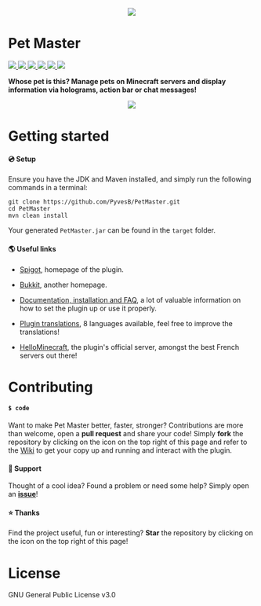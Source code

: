 <p align="center">
<img src ="http://images.jupload.fr/1450630798.png" />
<br/>
</p>

# Pet Master
<a href="https://github.com/PyvesB/PetMaster/blob/master/LICENSE">
<img src ="https://img.shields.io/github/license/PyvesB/PetMaster.svg" />
</a>
  <a href="https://github.com/PyvesB/PetMaster/releases">
<img src ="https://img.shields.io/github/release/PyvesB/PetMaster.svg" />
</a>
<a href="https://github.com/PyvesB/PetMaster/issues">
<img src ="https://img.shields.io/github/issues/PyvesB/PetMaster.svg" />
</a>
<a href="https://github.com/PyvesB/PetMaster/stargazers">
<img src ="https://img.shields.io/github/stars/PyvesB/PetMaster.svg" />
</a>
<a href="https://github.com/PyvesB/PetMaster/network">
<img src ="https://img.shields.io/github/forks/PyvesB/PetMaster.svg" />
</a>
<a href="https://github.com/PyvesB/PetMaster/contributors">
<img src ="https://img.shields.io/github/contributors/PyvesB/PetMaster.svg" />
</a>

**Whose pet is this? Manage pets on Minecraft servers and display information via holograms, action bar or chat messages!**

<p align="center">
<img src ="http://images.jupload.fr/1513955095.png" />
<br/>
</p>

# Getting started

#### :cd: Setup

Ensure you have the JDK and Maven installed, and simply run the following commands in a terminal:
````
git clone https://github.com/PyvesB/PetMaster.git
cd PetMaster
mvn clean install
````
Your generated `PetMaster.jar` can be found in the `target` folder.

#### :earth_americas: Useful links

* [Spigot](https://www.spigotmc.org/resources/pet-master.15904/), homepage of the plugin.

* [Bukkit](http://dev.bukkit.org/bukkit-plugins/pet-master/), another homepage.

* [Documentation, installation and FAQ](https://github.com/PyvesB/PetMaster/wiki), a lot of valuable information on how to set the plugin up or use it properly.

* [Plugin translations](https://github.com/PyvesB/PetMaster/tree/master/src/main/resources), 8 languages available, feel free to improve the translations!

* [HelloMinecraft](http://hellominecraft.fr/), the plugin's official server, amongst the best French servers out there!

# Contributing

#### `$ code`

Want to make Pet Master better, faster, stronger? Contributions are more than welcome, open a **pull request** and share your code! Simply **fork** the repository by clicking on the icon on the top right of this page and refer to the [Wiki](https://github.com/PyvesB/PetMaster/wiki/Developers) to get your copy up and running and interact with the plugin.

#### :speech_balloon: Support

Thought of a cool idea? Found a problem or need some help? Simply open an [**issue**](https://github.com/PyvesB/PetMaster/issues)!

#### :star: Thanks

Find the project useful, fun or interesting? **Star** the repository by clicking on the icon on the top right of this page!

# License 

GNU General Public License v3.0
